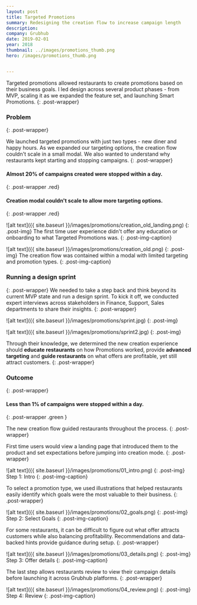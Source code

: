 ```yaml
---
layout: post
title: Targeted Promotions
summary: Redesigning the creation flow to increase campaign length
description: 
company: Grubhub
date: 2019-02-01
year: 2018
thumbnail: ../images/promotions_thumb.png
hero: /images/promotions_thumb.png


---
```

Targeted promotions allowed restaurants to create promotions based on their business goals. I led design across several product phases - from MVP, scaling it as we expanded the feature set, and launching Smart Promotions.
{: .post-wrapper}

### Problem
{: .post-wrapper}

We launched targeted promotions with just two types - new diner and happy hours. As we expanded our targeting options, the creation flow couldn't scale in a small modal. We also wanted to understand why restaurants kept starting and stopping campaigns. 
{: .post-wrapper}

#### **Almost 20% of campaigns created were stopped within a day.** 
{: .post-wrapper .red}

#### **Creation modal couldn't scale to allow more targeting options.**
{: .post-wrapper .red}


![alt text]({{ site.baseurl }}/images/promotions/creation_old_landing.png)
{: .post-img}
The first time user experience didn't offer any education or onboarding to what Targeted Promotions was.
{: .post-img-caption}

![alt text]({{ site.baseurl }}/images/promotions/creation_old.png)
{: .post-img}
The creation flow was contained within a modal with limited targeting and promotion types.
{: .post-img-caption}

### Running a design sprint
{: .post-wrapper}
We needed to take a step back and think beyond its current MVP state and run a design sprint. To kick it off, we conducted expert interviews across stakeholders in Finance, Support, Sales departments to share their insights. 
{: .post-wrapper}

![alt text]({{ site.baseurl }}/images/promotions/sprint.jpg)
{: .post-img}

![alt text]({{ site.baseurl }}/images/promotions/sprint2.jpg)
{: .post-img}

Through their knowledge, we determined the new creation experience should **educate restaurants** on how Promotions worked, provide **advanced targeting** and **guide restaurants** on what offers are profitable, yet still attract customers. 
{: .post-wrapper}

### Outcome
{: .post-wrapper}

#### **Less than 1% of campaigns were stopped within a day.**
{: .post-wrapper .green }


The new creation flow guided restaurants throughout the process.
{: .post-wrapper}

First time users would view a landing page that introduced them to the product and set expectations before jumping into creation mode.
{: .post-wrapper}


![alt text]({{ site.baseurl }}/images/promotions/01_intro.png)
{: .post-img}
Step 1: Intro
{: .post-img-caption}


To select a promotion type, we used illustrations that helped restaurants easily identify which goals were the most valuable to their business.
{: .post-wrapper}

![alt text]({{ site.baseurl }}/images/promotions/02_goals.png)
{: .post-img}
Step 2: Select Goals
{: .post-img-caption}

For some restaurants, it can be difficult to figure out what offer attracts customers while also balancing profitability. Recommendations and data-backed hints provide guidance during setup.
{: .post-wrapper}

![alt text]({{ site.baseurl }}/images/promotions/03_details.png)
{: .post-img}
Step 3: Offer details
{: .post-img-caption}

The last step allows restaurants review to view their campaign details before launching it across Grubhub platforms. 
{: .post-wrapper}

![alt text]({{ site.baseurl }}/images/promotions/04_review.png)
{: .post-img}
Step 4: Review
{: .post-img-caption}
